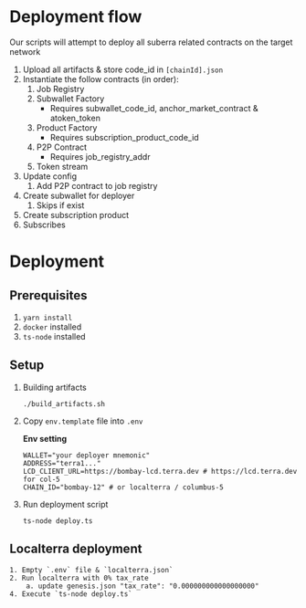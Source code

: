 # Deployment flow
Our scripts will attempt to deploy all suberra related contracts on the target network

1. Upload all artifacts & store code_id in `[chainId].json`
2. Instantiate the follow contracts (in order):
   1. Job Registry
   2. Subwallet Factory
       - Requires subwallet_code_id, anchor_market_contract & atoken_token
   3. Product Factory
       - Requires subscription_product_code_id
   4. P2P Contract
       - Requires job_registry_addr
   5. Token stream
3. Update config
   1. Add P2P contract to job registry
4. Create subwallet for deployer
   1. Skips if exist
5. Create subscription product
6. Subscribes

# Deployment

## Prerequisites
1. `yarn install`
2. `docker` installed
3. `ts-node` installed

## Setup
1. Building artifacts
   
    `./build_artifacts.sh`

2. Copy `env.template` file into `.env`

    **Env setting**
    ```shell
    WALLET="your deployer mnemonic"
    ADDRESS="terra1..."
    LCD_CLIENT_URL=https://bombay-lcd.terra.dev # https://lcd.terra.dev for col-5
    CHAIN_ID="bombay-12" # or localterra / columbus-5
    ```

3. Run deployment script
   
    `ts-node deploy.ts`

## Localterra deployment
    1. Empty `.env` file & `localterra.json`
    2. Run localterra with 0% tax_rate
        a. update genesis.json "tax_rate": "0.000000000000000000"
    4. Execute `ts-node deploy.ts`

